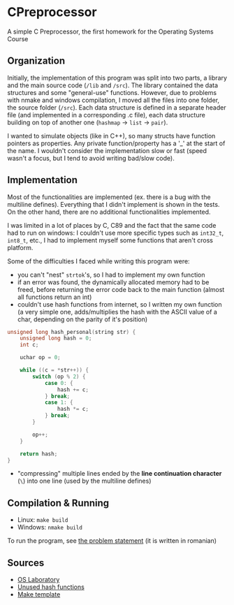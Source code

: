 # CPreprocessor

A simple C Preprocessor, the first homework for the Operating Systems Course

## Organization

Initially, the implementation of this program was split into two parts, a library and the main source code (`/lib` and `/src`). The library contained the data structures and some "general-use" functions. However, due to problems with nmake and windows compilation, I moved all the files into one folder, the source folder (`/src`). Each data structure is defined in a separate header file (and implemented in a corresponding .c file), each data structure building on top of another one (`hashmap` -> `list` -> `pair`).

I wanted to simulate objects (like in C++), so many structs have function pointers as properties. Any private function/property has a '_' at the start of the name. I wouldn't consider the implementation slow or fast (speed wasn't a focus, but I tend to avoid writing bad/slow code).

## Implementation

Most of the functionalities are implemented (ex. there is a bug with the multiline defines). Everything that I didn't implement is shown in the tests. On the other hand, there are no additional functionalities implemented.

I was limited in a lot of places by C, C89 and the fact that the same code had to run on windows: I couldn't use more specific types such as `int32_t`, `int8_t`, etc., I had to implement myself some functions that aren't cross platform.

Some of the difficulties I faced while writing this program were:

- you can't "nest" `strtok`'s, so I had to implement my own function
- if an error was found, the dynamically allocated memory had to be freed, before returning the error code back to the main function (almost all functions return an int)
- couldn't use hash functions from internet, so I written my own function (a very simple one, adds/multiplies the hash with the ASCII value of a char, depending on the parity of it's position)
  
```c
unsigned long hash_personal(string str) {
    unsigned long hash = 0;
    int c;

    uchar op = 0;

    while ((c = *str++)) {
        switch (op % 2) {
            case 0: {
                hash += c;
            } break;
            case 1: {
                hash *= c;
            } break;
        }

        op++;
    }

    return hash;
}
```

- "compressing" multiple lines ended by the __line continuation character__ (`\`) into one line (used by the multiline defines)

## Compilation & Running

- Linux: `make build`
- Windows: `nmake build`

To run the program, see [the problem statement](https://ocw.cs.pub.ro/courses/so/teme/tema-1) (it is written in romanian)

## Sources

- [OS Laboratory]()
- [Unused hash functions](http://www.cse.yorku.ca/~oz/hash.html)
- [Make template](https://gist.github.com/keeferrourke/fe72476a8dd8c4c02ff18eaed74e1de0
)

